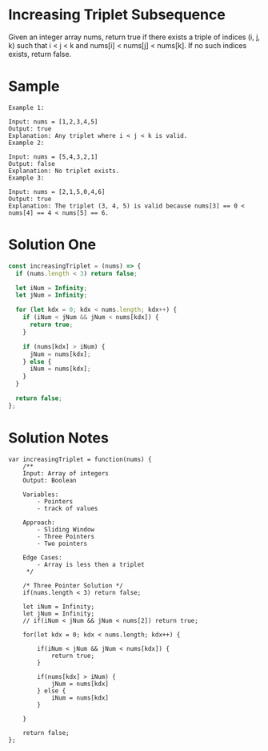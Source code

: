 # Increasing Triplet Subsequence

Given an integer array nums, return true if there exists a triple of indices (i, j, k) such that i < j < k and nums[i] < nums[j] < nums[k]. If no such indices exists, return false.

# Sample

```
Example 1:

Input: nums = [1,2,3,4,5]
Output: true
Explanation: Any triplet where i < j < k is valid.
Example 2:

Input: nums = [5,4,3,2,1]
Output: false
Explanation: No triplet exists.
Example 3:

Input: nums = [2,1,5,0,4,6]
Output: true
Explanation: The triplet (3, 4, 5) is valid because nums[3] == 0 < nums[4] == 4 < nums[5] == 6.
```

# Solution One

```js
const increasingTriplet = (nums) => {
  if (nums.length < 3) return false;

  let iNum = Infinity;
  let jNum = Infinity;

  for (let kdx = 0; kdx < nums.length; kdx++) {
    if (iNum < jNum && jNum < nums[kdx]) {
      return true;
    }

    if (nums[kdx] > iNum) {
      jNum = nums[kdx];
    } else {
      iNum = nums[kdx];
    }
  }

  return false;
};
```

# Solution Notes

```
var increasingTriplet = function(nums) {
    /**
    Input: Array of integers
    Output: Boolean

    Variables:
        - Pointers
        - track of values

    Approach:
        - Sliding Window
        - Three Pointers
        - Two pointers

    Edge Cases:
        - Array is less then a triplet
     */

    /* Three Pointer Solution */
    if(nums.length < 3) return false;

    let iNum = Infinity;
    let jNum = Infinity;
    // if(iNum < jNum && jNum < nums[2]) return true;

    for(let kdx = 0; kdx < nums.length; kdx++) {

        if(iNum < jNum && jNum < nums[kdx]) {
            return true;
        }

        if(nums[kdx] > iNum) {
            jNum = nums[kdx]
        } else {
            iNum = nums[kdx]
        }

    }

    return false;
};
```
